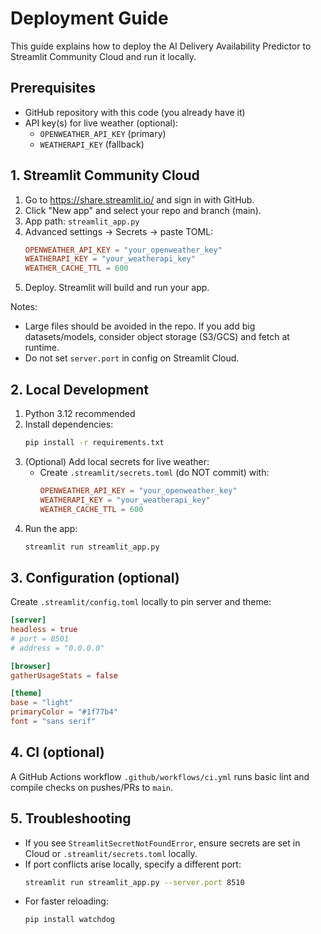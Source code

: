 # Deployment Guide

This guide explains how to deploy the AI Delivery Availability Predictor to Streamlit Community Cloud and run it locally.

## Prerequisites
- GitHub repository with this code (you already have it)
- API key(s) for live weather (optional):
  - `OPENWEATHER_API_KEY` (primary)
  - `WEATHERAPI_KEY` (fallback)

## 1. Streamlit Community Cloud

1. Go to https://share.streamlit.io/ and sign in with GitHub.
2. Click "New app" and select your repo and branch (main).
3. App path: `streamlit_app.py`
4. Advanced settings → Secrets → paste TOML:
   ```toml
   OPENWEATHER_API_KEY = "your_openweather_key"
   WEATHERAPI_KEY = "your_weatherapi_key"
   WEATHER_CACHE_TTL = 600
   ```
5. Deploy. Streamlit will build and run your app.

Notes:
- Large files should be avoided in the repo. If you add big datasets/models, consider object storage (S3/GCS) and fetch at runtime.
- Do not set `server.port` in config on Streamlit Cloud.

## 2. Local Development

1. Python 3.12 recommended
2. Install dependencies:
   ```bash
   pip install -r requirements.txt
   ```
3. (Optional) Add local secrets for live weather:
   - Create `.streamlit/secrets.toml` (do NOT commit) with:
     ```toml
     OPENWEATHER_API_KEY = "your_openweather_key"
     WEATHERAPI_KEY = "your_weatherapi_key"
     WEATHER_CACHE_TTL = 600
     ```
4. Run the app:
   ```bash
   streamlit run streamlit_app.py
   ```

## 3. Configuration (optional)
Create `.streamlit/config.toml` locally to pin server and theme:
```toml
[server]
headless = true
# port = 8501
# address = "0.0.0.0"

[browser]
gatherUsageStats = false

[theme]
base = "light"
primaryColor = "#1f77b4"
font = "sans serif"
```

## 4. CI (optional)
A GitHub Actions workflow `.github/workflows/ci.yml` runs basic lint and compile checks on pushes/PRs to `main`.

## 5. Troubleshooting
- If you see `StreamlitSecretNotFoundError`, ensure secrets are set in Cloud or `.streamlit/secrets.toml` locally.
- If port conflicts arise locally, specify a different port:
  ```bash
  streamlit run streamlit_app.py --server.port 8510
  ```
- For faster reloading:
  ```bash
  pip install watchdog
  ```
